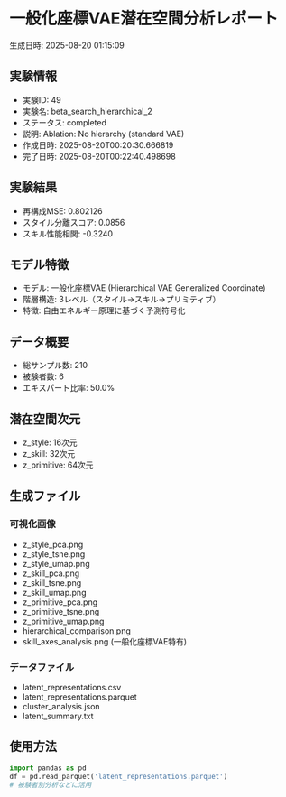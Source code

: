 # 一般化座標VAE潜在空間分析レポート

生成日時: 2025-08-20 01:15:09

## 実験情報
- 実験ID: 49
- 実験名: beta_search_hierarchical_2
- ステータス: completed
- 説明: Ablation: No hierarchy (standard VAE)
- 作成日時: 2025-08-20T00:20:30.666819
- 完了日時: 2025-08-20T00:22:40.498698

## 実験結果
- 再構成MSE: 0.802126
- スタイル分離スコア: 0.0856
- スキル性能相関: -0.3240

## モデル特徴
- モデル: 一般化座標VAE (Hierarchical VAE Generalized Coordinate)
- 階層構造: 3レベル（スタイル→スキル→プリミティブ）
- 特徴: 自由エネルギー原理に基づく予測符号化

## データ概要
- 総サンプル数: 210
- 被験者数: 6
- エキスパート比率: 50.0%

## 潜在空間次元
- z_style: 16次元
- z_skill: 32次元
- z_primitive: 64次元

## 生成ファイル
### 可視化画像
- z_style_pca.png
- z_style_tsne.png
- z_style_umap.png
- z_skill_pca.png
- z_skill_tsne.png
- z_skill_umap.png
- z_primitive_pca.png
- z_primitive_tsne.png
- z_primitive_umap.png
- hierarchical_comparison.png
- skill_axes_analysis.png (一般化座標VAE特有)

### データファイル
- latent_representations.csv
- latent_representations.parquet
- cluster_analysis.json
- latent_summary.txt

## 使用方法
```python
import pandas as pd
df = pd.read_parquet('latent_representations.parquet')
# 被験者別分析などに活用
```
